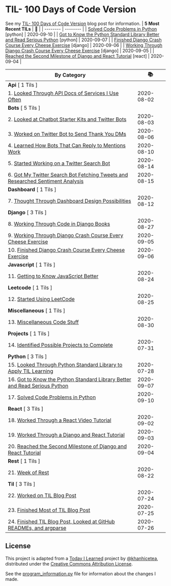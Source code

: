 # TIL- 100 Days of Code Version

See my [TIL- 100 Days of Code Version](https://github.com/KatherineMichel/portfolio/blob/master/regular-blog-posts/til-100-days-of-code-version.md) blog post for information.
| **5 Most Recent TILs** | :tada: |
| -------- | -------- |
| [Solved Code Problems in Python](python/solved-code-problems-in-python.md) [python] | 2020-09-10 |
| [Got to Know the Python Standard Library Better and Read Serious Python](python/got-to-know-the-python-standard-library-better-and-read-serious-python.md) [python] | 2020-09-07 |
| [Finished Django Crash Course Every Cheese Exercise](django/finished-django-crash-course-every-cheese-exercise.md) [django] | 2020-09-06 |
| [Working Through Django Crash Course Every Cheese Exercise](django/working-through-django-crash-course-every-cheese-exercise.md) [django] | 2020-09-05 |
| [Reached the Second Milestone of Django and React Tutorial](react/reached-the-second-milestone-of-django-react-tutorial.md) [react] | 2020-09-04 |

| **By Category** | :books: |
| -------- | -------- |
| **Api** [ 1 Tils ] | |
| 1. [Looked Through API Docs of Services I Use Often](api/looking-through-api-docs-of-services-i-use-often.md) | 2020-08-02 |
| **Bots** [ 5 Tils ] | |
| 2. [Looked at Chatbot Starter Kits and Twitter Bots](bots/looked-at-chatbot-starter-kits-and-twitter-bots.md) | 2020-08-03 |
| 3. [Worked on Twitter Bot to Send Thank You DMs](bots/worked-on-a-twitter-bot-to-send-thank-you-dms.md) | 2020-08-06 |
| 4. [Learned How Bots That Can Reply to Mentions Work](bots/learned-how-bots-that-can-reply-to-mentions-work.md) | 2020-08-10 |
| 5. [Started Working on a Twitter Search Bot](bots/started-working-on-a-tweet-search-bot.md) | 2020-08-14 |
| 6. [Got My Twitter Search Bot Fetching Tweets and Researched Sentiment Analysis](bots/got-my-twitter-search-bot-fetching-tweets-and-researched-sentiment-analysis.md) | 2020-08-15 |
| **Dashboard** [ 1 Tils ] | |
| 7. [Thought Through Dashboard Design Possibilities](dashboard/thought-through-dashboard-design-possibilities.md) | 2020-08-12 |
| **Django** [ 3 Tils ] | |
| 8. [Working Through Code in Django Books](django/working-through-code-in-django-books.md) | 2020-08-27 |
| 9. [Working Through Django Crash Course Every Cheese Exercise](django/working-through-django-crash-course-every-cheese-exercise.md) | 2020-09-05 |
| 10. [Finished Django Crash Course Every Cheese Exercise](django/finished-django-crash-course-every-cheese-exercise.md) | 2020-09-06 |
| **Javascript** [ 1 Tils ] | |
| 11. [Getting to Know JavaScript Better](javascript/getting-to-know-javascript-better.md) | 2020-08-24 |
| **Leetcode** [ 1 Tils ] | |
| 12. [Started Using LeetCode](leetcode/started-using-leetcode.md) | 2020-08-25 |
| **Miscellaneous** [ 1 Tils ] | |
| 13. [Miscellaneous Code Stuff](miscellaneous/miscellaneous-code-stuff.md) | 2020-08-30 |
| **Projects** [ 1 Tils ] | |
| 14. [Identified Possible Projects to Complete](projects/identified-possible-projects-to-complete.md) | 2020-07-31 |
| **Python** [ 3 Tils ] | |
| 15. [Looked Through Python Standard Library to Apply TIL Learning](python/looked-through-python-standard-library-to-apply-til-learning.md) | 2020-07-28 |
| 16. [Got to Know the Python Standard Library Better and Read Serious Python](python/got-to-know-the-python-standard-library-better-and-read-serious-python.md) | 2020-09-07 |
| 17. [Solved Code Problems in Python](python/solved-code-problems-in-python.md) | 2020-09-10 |
| **React** [ 3 Tils ] | |
| 18. [Worked Through a React Video Tutorial](react/worked-through-a-react-video-tutorial.md) | 2020-09-02 |
| 19. [Worked Through a Django and React Tutorial](react/worked-through-a-django-and-react-tutorial.md) | 2020-09-03 |
| 20. [Reached the Second Milestone of Django and React Tutorial](react/reached-the-second-milestone-of-django-react-tutorial.md) | 2020-09-04 |
| **Rest** [ 1 Tils ] | |
| 21. [Week of Rest](rest/week-of-rest.md) | 2020-08-22 |
| **Til** [ 3 Tils ] | |
| 22. [Worked on TIL Blog Post](til/worked-on-til-blog-post.md) | 2020-07-24 |
| 23. [Finished Most of TIL Blog Post](til/finished-most-of-til-blog-post.md) | 2020-07-25 |
| 24. [Finished TIL Blog Post, Looked at GitHub READMEs, and argparse](til/finished-til-blog-post-looked-at-github-readmes-and-argparse.md) | 2020-07-26 |


## License

This project is adapted from a [Today I Learned](https://github.com/khanhicetea/today-i-learned/) project by [@khanhicetea](https://github.com/khanhicetea), distributed under the [Creative Commons Attribution License](http://creativecommons.org/licenses/by/3.0/). 

See the [program_information.py](program_information.py) file for information about the changes I made.
